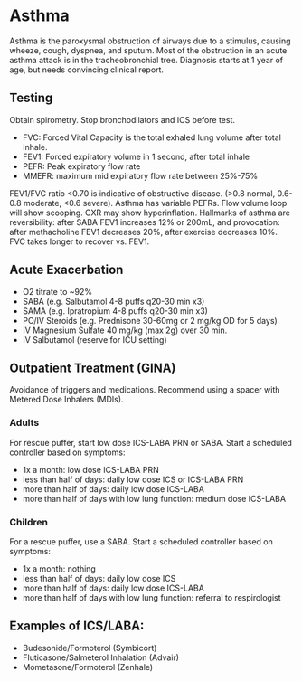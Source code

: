 # Asthma

Asthma is the paroxysmal obstruction of airways due to a stimulus, causing wheeze, cough, dyspnea, and sputum. Most of the obstruction in an acute asthma attack is in the tracheobronchial tree. Diagnosis starts at 1 year of age, but needs convincing clinical report.

## Testing
Obtain spirometry. Stop bronchodilators and ICS before test.

- FVC: Forced Vital Capacity is the total exhaled lung volume after total inhale.
- FEV1: Forced expiratory volume in 1 second, after total inhale
- PEFR: Peak expiratory flow rate
- MMEFR: maximum mid expiratory flow rate between 25%-75%

FEV1/FVC ratio <0.70 is indicative of obstructive disease. (>0.8 normal, 0.6-0.8 moderate, <0.6 severe). Asthma has variable PEFRs. Flow volume loop will show scooping. CXR may show hyperinflation. Hallmarks of asthma are reversibility: after SABA FEV1 increases 12% or 200mL, and provocation: after methacholine FEV1 decreases 20%, after exercise decreases 10%. FVC takes longer to recover vs. FEV1.

## Acute Exacerbation
- O2 titrate to ~92%
- SABA (e.g. Salbutamol 4-8 puffs q20-30 min x3)
- SAMA (e.g. Ipratropium 4-8 puffs q20-30 min x3)
- PO/IV Steroids (e.g. Prednisone 30-60mg or 2 mg/kg OD for 5 days)
- IV Magnesium Sulfate 40 mg/kg (max 2g) over 30 min.
- IV Salbutamol (reserve for ICU setting)

## Outpatient Treatment (GINA)
Avoidance of triggers and medications. Recommend using a spacer with Metered Dose Inhalers (MDIs). 

### Adults
For rescue puffer, start low dose ICS-LABA PRN or SABA. Start a scheduled controller based on symptoms:
- 1x a month: low dose ICS-LABA PRN
- less than half of days: daily low dose ICS or ICS-LABA PRN
- more than half of days: daily low dose ICS-LABA
- more than half of days with low lung function: medium dose ICS-LABA

### Children
For a rescue puffer, use a SABA. Start a scheduled controller based on symptoms:
- 1x a month: nothing
- less than half of days: daily low dose ICS
- more than half of days: daily low dose ICS-LABA
- more than half of days with low lung function: referral to respirologist

## Examples of ICS/LABA:

* Budesonide/Formoterol (Symbicort)
* Fluticasone/Salmeterol Inhalation (Advair)
* Mometasone/Formoterol (Zenhale)
